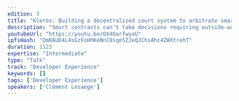 ```yaml
---
edition: 3
title: "Kleros: Building a decentralized court system to arbitrate smart contracts"
description: "Smart contracts can’t take decisions requiring outside-world information and subjectivity. However they are a great tool to enforce those decisions. We explain how by drawing jurors at random and providing them proper game-theoretical incentives based on Schellingcoin principles we can design a trustless arbitration mechanism for smart contracts."
youtubeUrl: "https://youtu.be/OX4OarfwyaU"
ipfsHash: "QmRAUD4L4sGzFoHhKeNnC8sqe5ZJeQJChsAhc4ZWXtrehT"
duration: 1123
expertise: "Intermediate"
type: "Talk"
track: "Developer Experience"
keywords: []
tags: ['Developer Experience']
speakers: ['Clément Lesaege']
---
```

